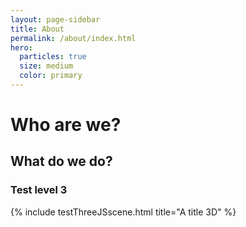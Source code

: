 ```yaml
---
layout: page-sidebar
title: About
permalink: /about/index.html
hero:
  particles: true
  size: medium
  color: primary
---
```


# Who are we?

## What do we do?

### Test level 3

{% include testThreeJSscene.html title="A title 3D" %}
